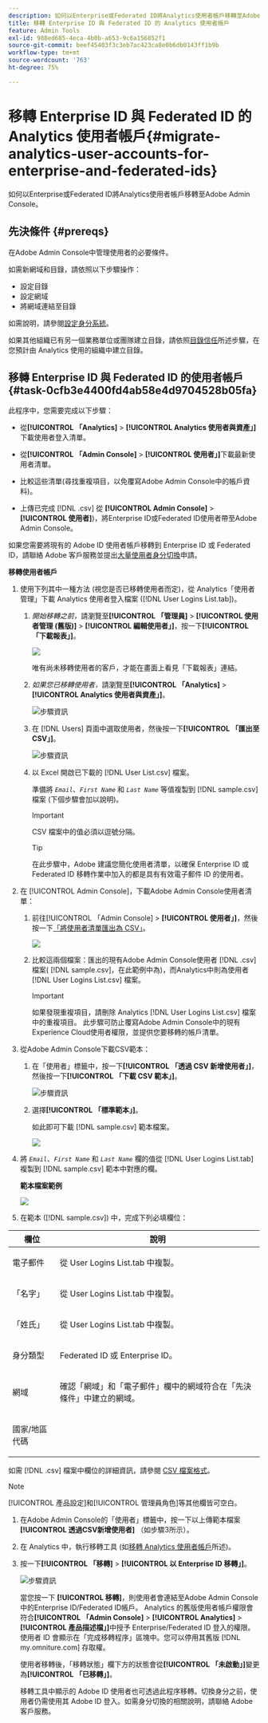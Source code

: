 ```yaml
---
description: 如何以Enterprise或Federated ID將Analytics使用者帳戶移轉至Adobe Admin Console。
title: 移轉 Enterprise ID 與 Federated ID 的 Analytics 使用者帳戶
feature: Admin Tools
exl-id: 988ed685-4eca-4b0b-a653-9c6a156852f1
source-git-commit: beef45403f3c3eb7ac423ca8e0b6db0143ff1b9b
workflow-type: tm+mt
source-wordcount: '763'
ht-degree: 75%

---
```


# 移轉 Enterprise ID 與 Federated ID 的 Analytics 使用者帳戶{#migrate-analytics-user-accounts-for-enterprise-and-federated-ids}

如何以Enterprise或Federated ID將Analytics使用者帳戶移轉至Adobe Admin Console。

## 先決條件 {#prereqs}

在Adobe Admin Console中管理使用者的必要條件。

如需新網域和目錄，請依照以下步驟操作：

* 設定目錄
* 設定網域
* 將網域連結至目錄

如需說明，請參閱[設定身分系統](https://helpx.adobe.com/enterprise/using/set-up-identity.html)。

如果其他組織已有另一個業務單位或團隊建立目錄，請依照[目錄信任](https://helpx.adobe.com/enterprise/using/set-up-identity.html#Directorytrusting)所述步驟，在您預計由 Analytics 使用的組織中建立目錄。

## 移轉 Enterprise ID 與 Federated ID 的使用者帳戶 {#task-0cfb3e4400fd4ab58e4d9704528b05fa}

此程序中，您需要完成以下步驟：

* 從&#x200B;**[!UICONTROL 「Analytics]** > **[!UICONTROL Analytics 使用者與資產」]**&#x200B;下載使用者登入清單。

* 從&#x200B;**[!UICONTROL 「Admin Console]** > **[!UICONTROL 使用者」]**&#x200B;下載最新使用者清單。

* 比較這些清單(尋找重複項目，以免覆寫Adobe Admin Console中的帳戶資料)。
* 上傳已完成 [!DNL .csv] 從 **[!UICONTROL Admin Console]** > **[!UICONTROL 使用者]**)，將Enterprise ID或Federated ID使用者帶至Adobe Admin Console。

如果您需要將現有的 Adobe ID 使用者帳戶移轉到 Enterprise ID 或 Federated ID，請聯絡 Adobe 客戶服務並提出[大量使用者身分切換](https://helpx.adobe.com/enterprise/using/bulk-operations.html)申請。

**移轉使用者帳戶**

1. 使用下列其中一種方法 (視您是否已移轉使用者而定)，從 Analytics「使用者管理」下載 Analytics 使用者登入檔案 ([!DNL User Logins List.tab])。
   1. *開始移轉之前，*&#x200B;請瀏覽至&#x200B;**[!UICONTROL 「管理員]** > **[!UICONTROL 使用者管理 (舊版)]** > **[!UICONTROL 編輯使用者」]**，按一下&#x200B;**[!UICONTROL 「下載報表」]**。

      ![](/help/admin/admin-console/user-management2/user-migration/assets/download-report.png)

      唯有尚未移轉使用者的客戶，才能在畫面上看見「下載報表」連結。

   1. *如果您已移轉使用者，*&#x200B;請瀏覽至&#x200B;**[!UICONTROL 「Analytics]** > **[!UICONTROL Analytics 使用者與資產」]**。

      ![步驟資訊](/help/admin/admin-console/user-management2/user-migration/assets/admin-analytics-users-assets.png)

   1. 在 [!DNL Users] 頁面中選取使用者，然後按一下&#x200B;**[!UICONTROL 「匯出至 CSV」]**。

      ![步驟資訊](/help/admin/admin-console/user-management2/user-migration/assets/export-csv-migrate.png)

   1. 以 Excel 開啟已下載的 [!DNL User List.csv] 檔案。

      準備將 *`Email`*、*`First Name`* 和 *`Last Name`* 等值複製到 [!DNL sample.csv] 檔案 (下個步驟會加以說明)。

      >[!IMPORTANT]
      >
      >CSV 檔案中的值必須以逗號分隔。

      >[!TIP]
      >
      >在此步驟中，Adobe 建議您簡化使用者清單，以確保 Enterprise ID 或 Federated ID 移轉作業中加入的都是具有有效電子郵件 ID 的使用者。

1. 在 [!UICONTROL Admin Console]，下載Adobe Admin Console使用者清單：

   1. 前往[!UICONTROL 「Admin Console] > **[!UICONTROL 使用者」]**，然後按一下[「將使用者清單匯出為 CSV」](https://helpx.adobe.com/enterprise/using/users.html)。

      ![](/help/admin/admin-console/user-management2/user-migration/assets/export-csv.png)

   1. 比較這兩個檔案：匯出的現有Adobe Admin Console使用者 [!DNL .csv] 檔案( [!DNL sample.csv]，在此範例中為)，而Analytics中則為使用者 [!DNL User Logins List.csv] 檔案。

      >[!IMPORTANT]
      >
      >如果發現重複項目，請刪除 Analytics [!DNL User Logins List.csv] 檔案中的重複項目。 此步驟可防止覆寫Adobe Admin Console中的現有Experience Cloud使用者權限，並提供您要移轉的帳戶清單。

1. 從Adobe Admin Console下載CSV範本：
   1. 在「使用者」標籤中，按一下&#x200B;**[!UICONTROL 「透過 CSV 新增使用者」]**，然後按一下&#x200B;**[!UICONTROL 「下載 CSV 範本」]**。

      ![步驟資訊](/help/admin/admin-console/user-management2/user-migration/assets/add-users-csv.png)

   1. 選擇&#x200B;**[!UICONTROL 「標準範本」]**。

      如此即可下載 [!DNL sample.csv] 範本檔案。

      ![](/help/admin/admin-console/user-management2/user-migration/assets/download-csv-template.png)

1. 將 *`Email`*、*`First Name`* 和 *`Last Name`* 欄的值從 [!DNL User Logins List.tab] 複製到 [!DNL sample.csv] 範本中對應的欄。

   **範本檔案範例**

   ![](/help/admin/admin-console/user-management2/user-migration/assets/sample.png)

1. 在範本 ([!DNL sample.csv]) 中，完成下列必填欄位：

<table id="table_1B5EEFDB5BD8436EB760BE5FFAB1CF02"> 
 <thead> 
  <tr> 
   <th colname="col1" class="entry"> 欄位 </th> 
   <th colname="col2" class="entry"> 說明 </th> 
  </tr>
 </thead>
 <tbody> 
  <tr> 
   <td colname="col1"> <p>電子郵件 </p> </td> 
   <td colname="col2"> <p>從 <span class="filepath">User Logins List.tab</span> 中複製。 </p> </td> 
  </tr> 
  <tr> 
   <td colname="col1"> <p>「名字」 </p> </td> 
   <td colname="col2"> <p>從 <span class="filepath">User Logins List.tab</span> 中複製。 </p> </td> 
  </tr> 
  <tr> 
   <td colname="col1"> <p>「姓氏」 </p> </td> 
   <td colname="col2"> <p>從 <span class="filepath">User Logins List.tab</span> 中複製。 </p> </td> 
  </tr> 
  <tr> 
   <td colname="col1"> <p>身分類型 </p> </td> 
   <td colname="col2"> <p><span class="term">Federated ID</span> 或 <span class="term">Enterprise ID</span>。 </p> </td> 
  </tr> 
  <tr> 
   <td colname="col1"> <p>網域 </p> </td> 
   <td colname="col2"> <p>確認<span class="term">「網域」</span>和<span class="term">「電子郵件」</span>欄中的網域符合在「先決條件」</a>中建立的網域。 </p> </td> 
  </tr> 
  <tr> 
   <td colname="col1"> <p>國家/地區代碼 </p> </td> 
   <td colname="col2"> </td> 
  </tr> 
 </tbody> 
</table>

如需 [!DNL .csv] 檔案中欄位的詳細資訊，請參閱 [CSV 檔案格式](https://helpx.adobe.com/enterprise/using/users.html)。

>[!NOTE]
>
> [!UICONTROL 產品設定]和[!UICONTROL 管理員角色]等其他欄皆可空白。

1. 在Adobe Admin Console的「使用者」標籤中，按一下以上傳範本檔案 **[!UICONTROL 透過CSV新增使用者]** （如步驟3所示）。
1. 在 Analytics 中，執行移轉工具 (如[移轉 Analytics 使用者帳戶](/help/admin/admin-console/user-management2/user-migration/t-migrate-users.md)所述)。
1. 按一下&#x200B;**[!UICONTROL 「移轉]** > **[!UICONTROL 以 Enterprise ID 移轉」]**。

   ![步驟資訊](/help/admin/admin-console/user-management2/user-migration/assets/migrate-as-enterprise.png)

   當您按一下 **[!UICONTROL 移轉]**，則使用者會連結至Adobe Admin Console中的Enterprise ID/Federated ID帳戶。 Analytics 的舊版使用者帳戶權限會符合&#x200B;**[!UICONTROL 「Admin Console]** > **[!UICONTROL Analytics]** > **[!UICONTROL 產品描述檔」]**&#x200B;中授予 Enterprise/Federated ID 登入的權限。使用者 ID 會顯示在「完成移轉程序」區塊中。您可以停用其舊版 [!DNL my.omniture.com] 存取權。

   使用者移轉後，「移轉狀態」欄下方的狀態會從&#x200B;**[!UICONTROL 「未啟動」]**&#x200B;變更為&#x200B;**[!UICONTROL 「已移轉」]**。

   移轉工具中顯示的 Adobe ID 使用者也可透過此程序移轉。切換身分之前，使用者仍需使用其 Adobe ID 登入。如需身分切換的相關說明，請聯絡 Adobe 客戶服務。
